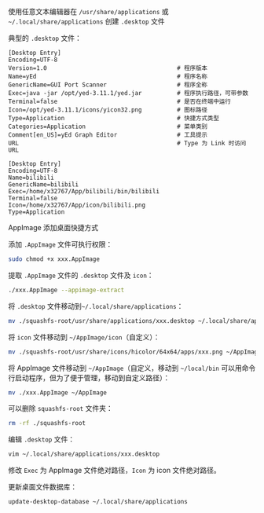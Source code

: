 使用任意文本编辑器在 `/usr/share/applications` 或 `~/.local/share/applications` 创建 `.desktop` 文件

典型的 `.desktop` 文件：

```desktop
[Desktop Entry]
Encoding=UTF-8
Version=1.0                                     # 程序版本
Name=yEd                                        # 程序名称
GenericName=GUI Port Scanner                    # 程序全称
Exec=java -jar /opt/yed-3.11.1/yed.jar          # 程序执行路径，可带参数
Terminal=false                                  # 是否在终端中运行
Icon=/opt/yed-3.11.1/icons/yicon32.png          # 图标路径
Type=Application                                # 快捷方式类型
Categories=Application                          # 菜单类别
Comment[en_US]=yEd Graph Editor                 # 工具提示
URL                                             # Type 为 Link 时访问 URL
```

```desktop
[Desktop Entry]
Encoding=UTF-8
Name=bilibili
GenericName=bilibili
Exec=/home/x32767/App/bilibili/bin/bilibili
Terminal=false
Icon=/home/x32767/App/icon/bilibili.png
Type=Application
```

AppImage 添加桌面快捷方式

添加 `.AppImage` 文件可执行权限：

```sh
sudo chmod +x xxx.AppImage
```

提取 `.AppImage` 文件的 `.desktop` 文件及 `icon`：

```sh
./xxx.AppImage --appimage-extract
```

将 `.desktop` 文件移动到`~/.local/share/applications`：

```sh
mv ./squashfs-root/usr/share/applications/xxx.desktop ~/.local/share/applications
```

将 `icon` 文件移动到 `~/AppImage/icon`（自定义）：

```sh
mv ./squashfs-root/usr/share/icons/hicolor/64x64/apps/xxx.png ~/AppImage/icon
```

将 AppImage 文件移动到 `~/AppImage`（自定义，移动到 `~/local/bin` 可以用命令行启动程序，但为了便于管理，移动到自定义路径）：

```sh
mv ./xxx.AppImage ~/AppImage
```

可以删除 `squashfs-root` 文件夹：

```sh
rm -rf ./squashfs-root
```

编辑 `.desktop` 文件：

```sh
vim ~/.local/share/applications/xxx.desktop
```

修改 `Exec` 为 AppImage 文件绝对路径，`Icon` 为 icon 文件绝对路径。

更新桌面文件数据库：

```sh
update-desktop-database ~/.local/share/applications
```

